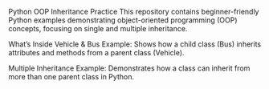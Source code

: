 Python OOP Inheritance Practice
This repository contains beginner-friendly Python examples demonstrating object-oriented programming (OOP) concepts, focusing on single and multiple inheritance.

 What’s Inside
Vehicle & Bus Example: Shows how a child class (Bus) inherits attributes and methods from a parent class (Vehicle).

Multiple Inheritance Example: Demonstrates how a class can inherit from more than one parent class in Python.